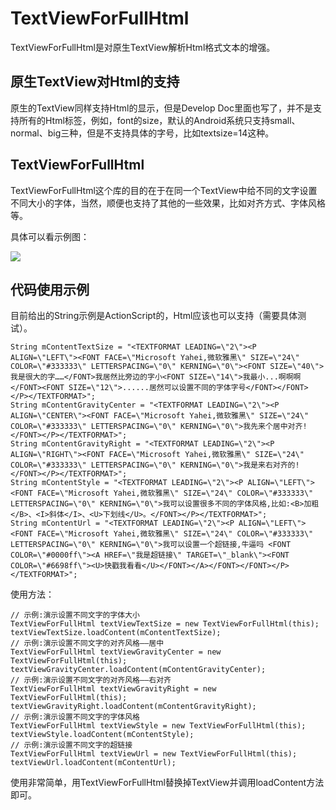 # TextViewForFullHtml

TextViewForFullHtml是对原生TextView解析Html格式文本的增强。

## 原生TextView对Html的支持

原生的TextView同样支持Html的显示，但是Develop Doc里面也写了，并不是支持所有的Html标签，例如，font的size，默认的Android系统只支持small、normal、big三种，但是不支持具体的字号，比如textsize=14这种。

## TextViewForFullHtml

TextViewForFullHtml这个库的目的在于在同一个TextView中给不同的文字设置不同大小的字体，当然，顺便也支持了其他的一些效果，比如对齐方式、字体风格等。

具体可以看示例图：

![](https://github.com/xuyisheng/TextViewForFullHtml/blob/master/art/demo.png)

## 代码使用示例

目前给出的String示例是ActionScript的，Html应该也可以支持（需要具体测试）。

```
String mContentTextSize = "<TEXTFORMAT LEADING=\"2\"><P ALIGN=\"LEFT\"><FONT FACE=\"Microsoft Yahei,微软雅黑\" SIZE=\"24\" COLOR=\"#333333\" LETTERSPACING=\"0\" KERNING=\"0\"><FONT SIZE=\"40\">我是很大的字……</FONT>我居然比旁边的字小<FONT SIZE=\"14\">我最小...啊啊啊</FONT><FONT SIZE=\"12\">......居然可以设置不同的字体字号</FONT></FONT></P></TEXTFORMAT>";
String mContentGravityCenter = "<TEXTFORMAT LEADING=\"2\"><P ALIGN=\"CENTER\"><FONT FACE=\"Microsoft Yahei,微软雅黑\" SIZE=\"24\" COLOR=\"#333333\" LETTERSPACING=\"0\" KERNING=\"0\">我先来个居中对齐!</FONT></P></TEXTFORMAT>";
String mContentGravityRight = "<TEXTFORMAT LEADING=\"2\"><P ALIGN=\"RIGHT\"><FONT FACE=\"Microsoft Yahei,微软雅黑\" SIZE=\"24\" COLOR=\"#333333\" LETTERSPACING=\"0\" KERNING=\"0\">我是来右对齐的!</FONT></P></TEXTFORMAT>";
String mContentStyle = "<TEXTFORMAT LEADING=\"2\"><P ALIGN=\"LEFT\"><FONT FACE=\"Microsoft Yahei,微软雅黑\" SIZE=\"24\" COLOR=\"#333333\" LETTERSPACING=\"0\" KERNING=\"0\">我可以设置很多不同的字体风格,比如:<B>加粗</B>、<I>斜体</I>、<U>下划线</U>。</FONT></P></TEXTFORMAT>";
String mContentUrl = "<TEXTFORMAT LEADING=\"2\"><P ALIGN=\"LEFT\"><FONT FACE=\"Microsoft Yahei,微软雅黑\" SIZE=\"24\" COLOR=\"#333333\" LETTERSPACING=\"0\" KERNING=\"0\">我可以设置一个超链接,牛逼吗 <FONT COLOR=\"#0000ff\"><A HREF=\"我是超链接\" TARGET=\"_blank\"><FONT COLOR=\"#6698ff\"><U>快戳我看看</U></FONT></A></FONT></FONT></P></TEXTFORMAT>";
```

使用方法：

```
// 示例:演示设置不同文字的字体大小
TextViewForFullHtml textViewTextSize = new TextViewForFullHtml(this);
textViewTextSize.loadContent(mContentTextSize);
// 示例:演示设置不同文字的对齐风格——居中
TextViewForFullHtml textViewGravityCenter = new TextViewForFullHtml(this);
textViewGravityCenter.loadContent(mContentGravityCenter);
// 示例:演示设置不同文字的对齐风格——右对齐
TextViewForFullHtml textViewGravityRight = new TextViewForFullHtml(this);
textViewGravityRight.loadContent(mContentGravityRight);
// 示例:演示设置不同文字的字体风格
TextViewForFullHtml textViewStyle = new TextViewForFullHtml(this);
textViewStyle.loadContent(mContentStyle);
// 示例:演示设置不同文字的超链接
TextViewForFullHtml textViewUrl = new TextViewForFullHtml(this);
textViewUrl.loadContent(mContentUrl);
```

使用非常简单，用TextViewForFullHtml替换掉TextView并调用loadContent方法即可。